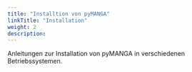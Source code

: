```yaml
---
title: "Installtion von pyMANGA"
linkTitle: "Installation"
weight: 2
description:
---
```

Anleitungen zur Installation von pyMANGA in verschiedenen Betriebssystemen.
